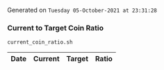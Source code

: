 Generated on `Tuesday 05-October-2021 at 23:31:28`

### Current to Target Coin Ratio
`current_coin_ratio.sh`

Date|Current|Target|Ratio
---|---|---|---
